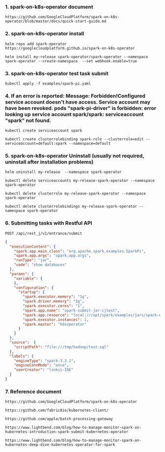 
### 1. spark-on-k8s-operator document

```text
https://github.com/GoogleCloudPlatform/spark-on-k8s-operator/blob/master/docs/quick-start-guide.md
```


### 2. spark-on-k8s-operator install

```text
helm repo add spark-operator https://googlecloudplatform.github.io/spark-on-k8s-operator

helm install my-release spark-operator/spark-operator --namespace spark-operator --create-namespace  --set webhook.enable=true  
```

### 3. spark-on-k8s-operator test task submit

```text
kubectl apply -f examples/spark-pi.yaml
```

### 4. If an error is reported: Message: Forbidden!Configured service account doesn't have access. Service account may have been revoked. pods "spark-pi-driver" is forbidden: error looking up service account spark/spark: serviceaccount "spark" not found.

```text
kubectl create serviceaccount spark

kubectl create clusterrolebinding spark-role --clusterrole=edit --serviceaccount=default:spark --namespace=default
```

### 5. spark-on-k8s-operator Uninstall (usually not required, uninstall after installation problems)

```text
helm uninstall my-release  --namespace spark-operator

kubectl delete serviceaccounts my-release-spark-operator --namespace spark-operator

kubectl delete clusterrole my-release-spark-operator --namespace spark-operator

kubectl delete clusterrolebindings my-release-spark-operator --namespace spark-operator
```

### 6. Submitting tasks with Restful API
```text
POST /api/rest_j/v1/entrance/submit
```

```json
{
  "executionContent": {
    "spark.app.main.class": "org.apache.spark.examples.SparkPi",
    "spark.app.args": "spark.app.args",
    "runType": "jar",
    "code": "show databases"
  },
  "params": {
    "variable": {
    },
    "configuration": {
      "startup": {
        "spark.executor.memory": "1g",
        "spark.driver.memory": "1g",
        "spark.executor.cores": "1",
        "spark.app.name": "spark-submit-jar-cjtest",
        "spark.app.resource": "local:///opt/spark/examples/jars/spark-examples_2.12-3.2.1.jar",
        "spark.executor.instances": 1,
        "spark.master": "k8soperator"
      }
    }
  },
  "source":  {
    "scriptPath": "file:///tmp/hadoop/test.sql"
  },
  "labels": {
    "engineType": "spark-3.2.1",
    "engineConnMode": "once",
    "userCreator": "linkis-IDE"
  }
}
```

### 7. Reference document
```text
https://github.com/GoogleCloudPlatform/spark-on-k8s-operator

https://github.com/fabric8io/kubernetes-client/

https://github.com/apple/batch-processing-gateway

https://www.lightbend.com/blog/how-to-manage-monitor-spark-on-kubernetes-introduction-spark-submit-kubernetes-operator

https://www.lightbend.com/blog/how-to-manage-monitor-spark-on-kubernetes-deep-dive-kubernetes-operator-for-spark
```


